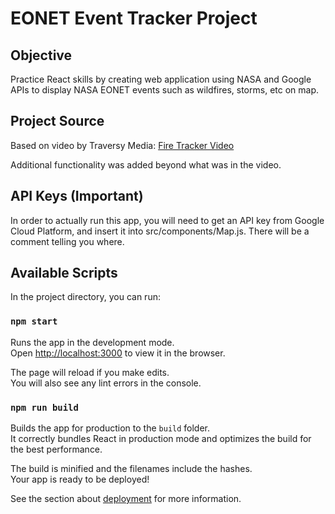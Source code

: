 <h1>EONET Event Tracker Project</h1>
<h2>Objective</h2>
Practice React skills by creating web application using NASA and Google APIs to display NASA EONET events such as wildfires, storms, etc on map.
<h2>Project Source</h2>
Based on video by Traversy Media: <a href="https://www.youtube.com/watch?v=ontX4zfVqK8">Fire Tracker Video</a>

Additional functionality was added beyond what was in the video.

## API Keys (Important)
In order to actually run this app, you will need to get an API key from Google Cloud Platform, and insert it
into src/components/Map.js. There will be a comment telling you where.

## Available Scripts

In the project directory, you can run:

### `npm start`

Runs the app in the development mode.\
Open [http://localhost:3000](http://localhost:3000) to view it in the browser.

The page will reload if you make edits.\
You will also see any lint errors in the console.

### `npm run build`

Builds the app for production to the `build` folder.\
It correctly bundles React in production mode and optimizes the build for the best performance.

The build is minified and the filenames include the hashes.\
Your app is ready to be deployed!

See the section about [deployment](https://facebook.github.io/create-react-app/docs/deployment) for more information.
